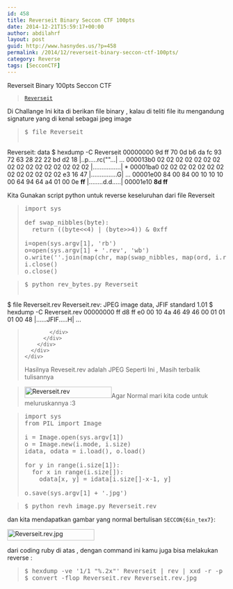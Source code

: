 ```yaml
---
id: 458
title: Reverseit Binary Seccon CTF 100pts
date: 2014-12-21T15:59:17+00:00
author: abdilahrf
layout: post
guid: http://www.hasnydes.us/?p=458
permalink: /2014/12/reverseit-binary-seccon-ctf-100pts/
category: Reverse
tags: [SecconCTF]
---
```

Reverseit Binary 100pts Seccon CTF

> [`Reverseit`](https://github.com/ctfs/write-ups/blob/master/seccon-ctf-2014/reverse-it/Reverseit)

Di Challange Ini kita di berikan file binary , kalau di teliti file itu mengandung signature yang di kenal sebagai jpeg image

> <pre class="de1">$ <span class="kw2">file</span> Reverseit
Reverseit: data
$ <span class="kw2">hexdump</span> <span class="re5">-C</span> Reverseit
00000000  9d ff <span class="nu0">70</span> 0d b6 da <span class="kw3">fc</span> <span class="nu0">93</span>  <span class="nu0">72</span> <span class="nu0">63</span> <span class="nu0">28</span> <span class="nu0">22</span> <span class="nu0">22</span> bd d2 <span class="nu0">18</span>  <span class="sy0">|</span>..p.....rc<span class="br0">(</span><span class="st0">""</span>...<span class="sy0">|</span>
...
000013b0  02 02 02 02 02 02 02 02  02 02 02 02 02 02 02 02  <span class="sy0">|</span>................<span class="sy0">|</span>
<span class="sy0">*</span>
00001ba0  02 02 02 02 02 02 02 02  02 02 02 02 02 e3 <span class="nu0">16</span> <span class="nu0">47</span>  <span class="sy0">|</span>...............G<span class="sy0">|</span>
...
00001e00  <span class="nu0">84</span> 00 <span class="nu0">84</span> 00 <span class="nu0">10</span> <span class="nu0">10</span> <span class="nu0">10</span> 00  <span class="nu0">64</span> <span class="nu0">94</span> <span class="nu0">64</span> a4 01 00 0e <strong>ff</strong>  <span class="sy0">|</span>........d.d.....<span class="sy0">|</span>
00001e10  <strong>8d ff       
</strong></pre>

Kita Gunakan script python untuk reverse keseluruhan dari file Reverseit

<!--more-->

<div class="wp-geshi-highlight-wrap5">
  <div class="wp-geshi-highlight-wrap4">
    <div class="wp-geshi-highlight-wrap3">
      <div class="wp-geshi-highlight-wrap2">
        <div class="wp-geshi-highlight-wrap">
          <div class="wp-geshi-highlight">
            <div class="python">
              <blockquote>
                <pre class="de1"><span class="kw1">import</span> <span class="kw3">sys</span>
 
<span class="kw1">def</span> swap_nibbles<span class="br0">(</span>byte<span class="br0">)</span>:
  <span class="kw1">return</span> <span class="br0">(</span><span class="br0">(</span>byte<span class="sy0">&lt;&lt;</span><span class="nu0">4</span><span class="br0">)</span> | <span class="br0">(</span>byte<span class="sy0">&gt;&gt;</span><span class="nu0">4</span><span class="br0">)</span><span class="br0">)</span> & <span class="nu0">0xff</span>
 
i<span class="sy0">=</span><span class="kw2">open</span><span class="br0">(</span><span class="kw3">sys</span>.<span class="me1">argv</span><span class="br0">[</span><span class="nu0">1</span><span class="br0">]</span><span class="sy0">,</span> <span class="st0">'rb'</span><span class="br0">)</span>
o<span class="sy0">=</span><span class="kw2">open</span><span class="br0">(</span><span class="kw3">sys</span>.<span class="me1">argv</span><span class="br0">[</span><span class="nu0">1</span><span class="br0">]</span> + <span class="st0">'.rev'</span><span class="sy0">,</span> <span class="st0">'wb'</span><span class="br0">)</span>
o.<span class="me1">write</span><span class="br0">(</span><span class="st0">''</span>.<span class="me1">join</span><span class="br0">(</span><span class="kw2">map</span><span class="br0">(</span><span class="kw2">chr</span><span class="sy0">,</span> <span class="kw2">map</span><span class="br0">(</span>swap_nibbles<span class="sy0">,</span> <span class="kw2">map</span><span class="br0">(</span><span class="kw2">ord</span><span class="sy0">,</span> i.<span class="me1">read</span><span class="br0">(</span><span class="br0">)</span><span class="br0">[</span>::-<span class="nu0">1</span><span class="br0">]</span><span class="br0">)</span><span class="br0">)</span><span class="br0">)</span><span class="br0">)</span><span class="br0">)</span>
i.<span class="me1">close</span><span class="br0">(</span><span class="br0">)</span>
o.<span class="me1">close</span><span class="br0">(</span><span class="br0">)</span></pre>
              </blockquote>
            </div>
          </div>
        </div>
      </div>
    </div>
  </div>
</div>

> <div class="wp-geshi-highlight-wrap5">
>   <div class="wp-geshi-highlight-wrap4">
>     <div class="wp-geshi-highlight-wrap3">
>       <div class="wp-geshi-highlight-wrap2">
>         <div class="wp-geshi-highlight-wrap">
>           <div class="wp-geshi-highlight">
>             <div class="bash">
>               <pre class="de1">$ python rev_bytes.py Reverseit
$ <span class="kw2">file</span> Reverseit.rev 
Reverseit.rev: JPEG image data, JFIF standard <span class="nu0">1.01</span>
$ <span class="kw2">hexdump</span> <span class="re5">-C</span> Reverseit.rev
00000000  ff d8 ff e0 00 <span class="nu0">10</span> 4a <span class="nu0">46</span>  <span class="nu0">49</span> <span class="nu0">46</span> 00 01 01 01 00 <span class="nu0">48</span>  <span class="sy0">|</span>......JFIF.....H<span class="sy0">|</span>
...</pre>
>             </div>
>           </div>
>         </div>
>       </div>
>     </div>
>   </div>
> </div>
> 
> Hasilnya Reveseit.rev adalah JPEG Seperti Ini , Masih terbalik tulisannya
  
> [<img class="aligncenter size-full wp-image-742" src="http://blogs.univ-poitiers.fr/e-laize/files/2014/12/Reverseit.jpg" alt="Reverseit.rev" width="200" height="26" />](http://blogs.univ-poitiers.fr/e-laize/files/2014/12/Reverseit.jpg)Agar Normal mari kita code untuk meluruskannya :3

<div class="wp-geshi-highlight-wrap5">
  <div class="wp-geshi-highlight-wrap4">
    <div class="wp-geshi-highlight-wrap3">
      <div class="wp-geshi-highlight-wrap2">
        <div class="wp-geshi-highlight-wrap">
          <div class="wp-geshi-highlight">
            <div class="python">
              <blockquote>
                <pre class="de1"><span class="kw1">import</span> <span class="kw3">sys</span>
<span class="kw1">from</span> PIL <span class="kw1">import</span> Image
 
i <span class="sy0">=</span> Image.<span class="kw2">open</span><span class="br0">(</span><span class="kw3">sys</span>.<span class="me1">argv</span><span class="br0">[</span><span class="nu0">1</span><span class="br0">]</span><span class="br0">)</span>
o <span class="sy0">=</span> Image.<span class="kw3">new</span><span class="br0">(</span>i.<span class="me1">mode</span><span class="sy0">,</span> i.<span class="me1">size</span><span class="br0">)</span>
idata<span class="sy0">,</span> odata <span class="sy0">=</span> i.<span class="me1">load</span><span class="br0">(</span><span class="br0">)</span><span class="sy0">,</span> o.<span class="me1">load</span><span class="br0">(</span><span class="br0">)</span>
 
<span class="kw1">for</span> y <span class="kw1">in</span> <span class="kw2">range</span><span class="br0">(</span>i.<span class="me1">size</span><span class="br0">[</span><span class="nu0">1</span><span class="br0">]</span><span class="br0">)</span>:
  <span class="kw1">for</span> x <span class="kw1">in</span> <span class="kw2">range</span><span class="br0">(</span>i.<span class="me1">size</span><span class="br0">[</span><span class="nu0"></span><span class="br0">]</span><span class="br0">)</span>:
    odata<span class="br0">[</span>x<span class="sy0">,</span> y<span class="br0">]</span> <span class="sy0">=</span> idata<span class="br0">[</span>i.<span class="me1">size</span><span class="br0">[</span><span class="nu0"></span><span class="br0">]</span>-x-<span class="nu0">1</span><span class="sy0">,</span> y<span class="br0">]</span>
 
o.<span class="me1">save</span><span class="br0">(</span><span class="kw3">sys</span>.<span class="me1">argv</span><span class="br0">[</span><span class="nu0">1</span><span class="br0">]</span> + <span class="st0">'.jpg'</span><span class="br0">)</span></pre>
              </blockquote>
            </div>
          </div>
        </div>
      </div>
    </div>
  </div>
</div>

<div class="wp-geshi-highlight-wrap5">
  <div class="wp-geshi-highlight-wrap4">
    <div class="wp-geshi-highlight-wrap3">
      <div class="wp-geshi-highlight-wrap2">
        <div class="wp-geshi-highlight-wrap">
          <div class="wp-geshi-highlight">
            <div class="bash">
              <blockquote>
                <pre class="de1"><span class="co4">$ </span>python revh_image.py Reverseit.rev</pre>
              </blockquote>
            </div>
          </div>
        </div>
      </div>
    </div>
  </div>
</div>

dan kita mendapatkan gambar yang normal bertulisan `SECCON{6in_tex7}`:
  
[<img class="aligncenter size-full wp-image-743" src="http://blogs.univ-poitiers.fr/e-laize/files/2014/12/Reverseit.rev_.jpg" alt="Reverseit.rev.jpg" width="200" height="26" />](http://blogs.univ-poitiers.fr/e-laize/files/2014/12/Reverseit.rev_.jpg)

dari coding ruby di atas , dengan command ini kamu juga bisa melakukan reverse :

<div class="wp-geshi-highlight-wrap5">
  <div class="wp-geshi-highlight-wrap4">
    <div class="wp-geshi-highlight-wrap3">
      <div class="wp-geshi-highlight-wrap2">
        <div class="wp-geshi-highlight-wrap">
          <div class="wp-geshi-highlight">
            <div class="bash">
              <blockquote>
                <pre class="de1">$ <span class="kw2">hexdump</span> <span class="re5">-ve</span> <span class="st_h">'1/1 "%.2x"'</span> Reverseit <span class="sy0">|</span> <span class="kw2">rev</span> <span class="sy0">|</span> xxd <span class="re5">-r</span> <span class="re5">-p</span> <span class="sy0">&gt;</span> Reverseit.rev
$ convert <span class="re5">-flop</span> Reverseit.rev Reverseit.rev.jpg</pre>
              </blockquote>
            </div>
          </div>
        </div>
      </div>
    </div>
  </div>
</div>

&nbsp;